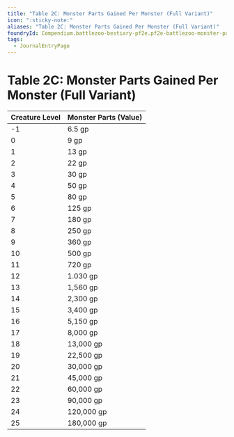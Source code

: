 ```yaml
---
title: "Table 2C: Monster Parts Gained Per Monster (Full Variant)"
icon: ":sticky-note:"
aliases: "Table 2C: Monster Parts Gained Per Monster (Full Variant)"
foundryId: Compendium.battlezoo-bestiary-pf2e.pf2e-battlezoo-monster-parts.JournalEntry.t4kAG04buZGbp5XA.JournalEntryPage.ReyFC8M7eS2fuY3t
tags:
  - JournalEntryPage
---
```


# Table 2C: Monster Parts Gained Per Monster (Full Variant)
  

| Creature Level | Monster Parts (Value) |
| --- | --- |
| \-1 | 6.5 gp |
| 0 | 9 gp |
| 1 | 13 gp |
| 2 | 22 gp |
| 3 | 30 gp |
| 4 | 50 gp |
| 5 | 80 gp |
| 6 | 125 gp |
| 7 | 180 gp |
| 8 | 250 gp |
| 9 | 360 gp |
| 10 | 500 gp |
| 11 | 720 gp |
| 12 | 1.030 gp |
| 13 | 1,560 gp |
| 14 | 2,300 gp |
| 15 | 3,400 gp |
| 16 | 5,150 gp |
| 17 | 8,000 gp |
| 18 | 13,000 gp |
| 19 | 22,500 gp |
| 20 | 30,000 gp |
| 21 | 45,000 gp |
| 22 | 60,000 gp |
| 23 | 90,000 gp |
| 24 | 120,000 gp |
| 25 | 180,000 gp |
